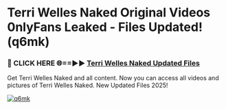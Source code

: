 # Terri Welles Naked Original Videos 0nlyFans Leaked - Files Updated! (q6mk)

<h3>🔴 CLICK HERE 🌐==►► <a href="https://tinyurl.com/up5wt9bj" rel="nofollow">Terri Welles Naked Updated Files</a></h3>

Get Terri Welles Naked and all content. Now you can access all videos and pictures of Terri Welles Naked. New Updated Files 2025!

[![q6mk](https://i.imgur.com/ABiUzMV.gif)](https://tinyurl.com/up5wt9bj)
